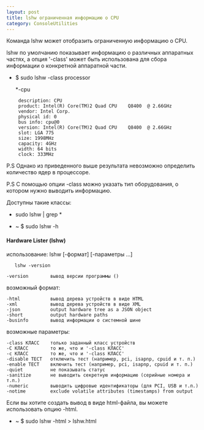 ```yaml
---
layout: post
title: lshw ограниченная информацию о CPU
category: ConsoleUtilities
---
```


Команда lshw может отобразить ограниченную информацию о CPU.

lshw по умолчанию показывает информацию о различных аппаратных частях, а опция '-class' может быть использована для сбора информации о конкретной аппаратной части.

- $ sudo lshw -class processor

  *-cpu

       description: CPU
       product: Intel(R) Core(TM)2 Quad CPU    Q8400  @ 2.66GHz
       vendor: Intel Corp.
       physical id: 0
       bus info: cpu@0
       version: Intel(R) Core(TM)2 Quad CPU    Q8400  @ 2.66GHz
       slot: LGA 775
       size: 1998MHz
       capacity: 4GHz
       width: 64 bits
       clock: 333MHz

P.S Однако из приведенного выше результата невозможно определить количество ядер в процессоре.

P.S С помощью опции -class можно указать тип оборудования, о котором нужно выводить информацию.

Доступны такие классы:

- sudo lshw | grep \*
       
-  ~ $ sudo lshw -h

#### Hardware Lister (lshw)

использование: lshw [-формат] [-параметры ...]

       lshw -version

	-version        вывод версии программы ()

возможный формат:

	-html           вывод дерева устройств в виде HTML
	-xml            вывод дерева устройств в виде XML
	-json           output hardware tree as a JSON object
	-short          output hardware paths
	-businfo        вывод информации о системной шине

возможные параметры:

	-class КЛАСС    только заданный класс устройств
	-C КЛАСС        то же, что и '-class КЛАСС'
	-c КЛАСС        то же, что и '-class КЛАСС'
	-disable ТЕСТ   отключить тест (например, pci, isapnp, cpuid и т. п.)
	-enable ТЕСТ    включить тест (например, pci, isapnp, cpuid и т. п.)
	-quiet          не показывать статус
	-sanitize       не выводить секретную информацию (серийные номера и т.п.)
	-numeric        выводить цифровые идентификаторы (для PCI, USB и т.п.)
	-notime         exclude volatile attributes (timestamps) from output
 
Если вы хотите создать вывод в виде html-файла, вы можете использовать опцию
-html.

- ~ $ sudo lshw -html > lshw.html
 
      
